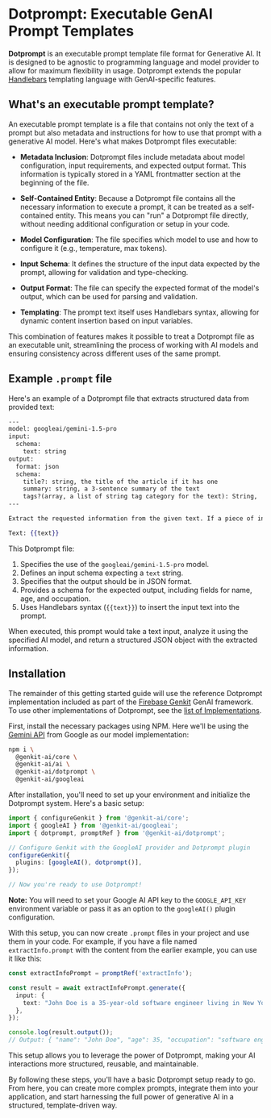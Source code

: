 # Dotprompt: Executable GenAI Prompt Templates

**Dotprompt** is an executable prompt template file format for Generative AI. It is designed to be agnostic to programming language and model provider to allow for maximum flexibility in usage. Dotprompt extends the popular [Handlebars](https://handlebarsjs.com) templating language with GenAI-specific features.

## What's an executable prompt template?

An executable prompt template is a file that contains not only the text of a prompt but also metadata and instructions for how to use that prompt with a generative AI model. Here's what makes Dotprompt files executable:

- **Metadata Inclusion**: Dotprompt files include metadata about model configuration, input requirements, and expected output format. This information is typically stored in a YAML frontmatter section at the beginning of the file.

- **Self-Contained Entity**: Because a Dotprompt file contains all the necessary information to execute a prompt, it can be treated as a self-contained entity. This means you can "run" a Dotprompt file directly, without needing additional configuration or setup in your code.

- **Model Configuration**: The file specifies which model to use and how to configure it (e.g., temperature, max tokens).

- **Input Schema**: It defines the structure of the input data expected by the prompt, allowing for validation and type-checking.

- **Output Format**: The file can specify the expected format of the model's output, which can be used for parsing and validation.

- **Templating**: The prompt text itself uses Handlebars syntax, allowing for dynamic content insertion based on input variables.

This combination of features makes it possible to treat a Dotprompt file as an executable unit, streamlining the process of working with AI models and ensuring consistency across different uses of the same prompt.

## Example `.prompt` file

Here's an example of a Dotprompt file that extracts structured data from provided text:

```handlebars
---
model: googleai/gemini-1.5-pro
input:
  schema:
    text: string
output:
  format: json
  schema:
    title?: string, the title of the article if it has one
    summary: string, a 3-sentence summary of the text
    tags?(array, a list of string tag category for the text): String, 
---

Extract the requested information from the given text. If a piece of information is not present, omit that field from the output.

Text: {{text}}
```

This Dotprompt file:

1. Specifies the use of the `googleai/gemini-1.5-pro` model.
2. Defines an input schema expecting a `text` string.
3. Specifies that the output should be in JSON format.
4. Provides a schema for the expected output, including fields for name, age, and occupation.
5. Uses Handlebars syntax (`{{text}}`) to insert the input text into the prompt.

When executed, this prompt would take a text input, analyze it using the specified AI model, and return a structured JSON object with the extracted information.

## Installation

The remainder of this getting started guide will use the reference Dotprompt implementation included as part of the [Firebase Genkit](https://github.com/firebase/genkit) GenAI framework. To use other implementations of Dotprompt, see the [list of Implementations](/implementations).

First, install the necessary packages using NPM. Here we'll be using the [Gemini API](https://ai.google.dev/gemini-api) from Google as our model implementation:

```bash
npm i \
  @genkit-ai/core \
  @genkit-ai/ai \
  @genkit-ai/dotprompt \
  @genkit-ai/googleai
```

After installation, you'll need to set up your environment and initialize the Dotprompt system. Here's a basic setup:

```typescript
import { configureGenkit } from '@genkit-ai/core';
import { googleAI } from '@genkit-ai/googleai';
import { dotprompt, promptRef } from '@genkit-ai/dotprompt';

// Configure Genkit with the GoogleAI provider and Dotprompt plugin
configureGenkit({
  plugins: [googleAI(), dotprompt()],
});

// Now you're ready to use Dotprompt!
```

**Note:** You will need to set your Google AI API key to the `GOOGLE_API_KEY` environment variable or pass it as an option to the `googleAI()` plugin configuration.

With this setup, you can now create `.prompt` files in your project and use them in your code. For example, if you have a file named `extractInfo.prompt` with the content from the earlier example, you can use it like this:

```typescript
const extractInfoPrompt = promptRef('extractInfo');

const result = await extractInfoPrompt.generate({
  input: {
    text: "John Doe is a 35-year-old software engineer living in New York.",
  },
});

console.log(result.output());
// Output: { "name": "John Doe", "age": 35, "occupation": "software engineer" }
```

This setup allows you to leverage the power of Dotprompt, making your AI interactions more structured, reusable, and maintainable.

By following these steps, you'll have a basic Dotprompt setup ready to go. From here, you can create more complex prompts, integrate them into your application, and start harnessing the full power of generative AI in a structured, template-driven way.